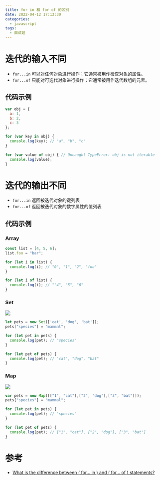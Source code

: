 ```yaml
---
title: for in 和 for of 的区别
date: 2022-04-12 17:13:30
categories:
  - javascript
tags:
  - 面试题
---
```


# 迭代的输入不同

- `for...in` 可以对任何对象进行操作；它通常被用作检查对象的属性。
- `for...of` 只能对可迭代对象进行操作；它通常被用作迭代数组的元素。

## 代码示例

```js
var obj = {
  a: 1,
  b: 2,
  c: 3
};

for (var key in obj) {
  console.log(key); // "a", "b", "c"
}

for (var value of obj) { // Uncaught TypeError: obj is not iterable
  console.log(value);
}
```

# 迭代的输出不同

- `for...in` 返回被迭代对象的键列表
- `for...of` 返回被迭代对象的数字属性的值列表

## 代码示例

### Array

```js
const list = [4, 5, 6];
list.foo = "bar";

for (let i in list) {
  console.log(i); // "0", "1", "2", "foo"
}

for (let i of list) {
  console.log(i); // ""4", "5", "6"
}
```

### Set

![](https://s2.loli.net/2022/04/12/RycBMqHSUPr8uXg.png)

```js
let pets = new Set(['cat', 'dog', 'bat']);
pets["species"] = "mammal";

for (let pet in pets) {
  console.log(pet); // "species"
}

for (let pet of pets) {
  console.log(pet); // "cat", "dog", "bat"
}
```

### Map

![](https://s2.loli.net/2022/04/12/x3WkK54cEUq2pDn.png)

```js
var pets = new Map([["1", "cat"],["2", "dog"],["3", "bat"]]);
pets["species"] = "mammal";

for (let pet in pets) {
  console.log(pet); // "species"
}

for (let pet of pets) {
  console.log(pet); // ["1", "cat"], ["2", "dog"], ["3", "bat"]
}
```

# 参考

- [What is the difference between ( for... in ) and ( for... of ) statements?](https://stackoverflow.com/questions/29285897/what-is-the-difference-between-for-in-and-for-of-statements)
